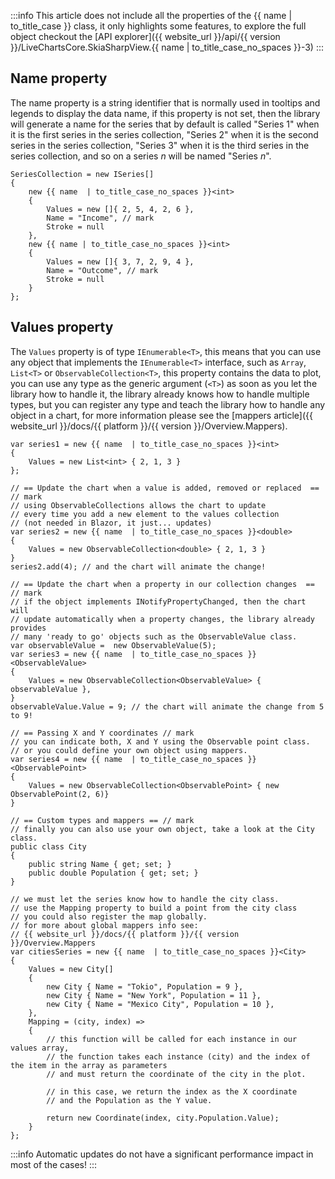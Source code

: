 :::info
This article does not include all the properties of the {{ name | to_title_case }} class, it only highlights some features, to
explore the full object checkout the [API explorer]({{ website_url }}/api/{{ version }}/LiveChartsCore.SkiaSharpView.{{ name  | to_title_case_no_spaces }}-3)
:::

## Name property

The name property is a string identifier that is normally used in tooltips and legends to display the data name,
if this property is not set, then the library will generate a name for the series that by default is called 
"Series 1" when it is the first series in the series collection, "Series 2" when it is the second series in the 
series collection, "Series 3" when it is the third series in the series collection, and so on a series *n* will be 
named "Series *n*".

<pre><code>SeriesCollection = new ISeries[]
{
    new {{ name  | to_title_case_no_spaces }}&lt;int>
    {
        Values = new []{ 2, 5, 4, 2, 6 },
        Name = "Income", // mark
        Stroke = null
    },
    new {{ name | to_title_case_no_spaces }}&lt;int>
    {
        Values = new []{ 3, 7, 2, 9, 4 },
        Name = "Outcome", // mark
        Stroke = null
    }
};
</code></pre>

## Values property

The `Values` property is of type `IEnumerable<T>`, this means that you can use any object that implements the `IEnumerable<T>` interface, 
such as `Array`, `List<T>` or `ObservableCollection<T>`, this property contains the data to plot, you can use any type as the
generic argument (`<T>`) as soon as you let the library how to handle it, the library already knows how to handle multiple types, 
but you can register any type and teach the library how to handle any object in a chart, for more information please see the 
[mappers article]({{ website_url }}/docs/{{ platform }}/{{ version }}/Overview.Mappers).

<pre><code>var series1 = new {{ name  | to_title_case_no_spaces }}&lt;int>
{
    Values = new List&lt;int> { 2, 1, 3 }
};

// == Update the chart when a value is added, removed or replaced  == // mark
// using ObservableCollections allows the chart to update
// every time you add a new element to the values collection
// (not needed in Blazor, it just... updates)
var series2 = new {{ name  | to_title_case_no_spaces }}&lt;double>
{
    Values = new ObservableCollection&lt;double> { 2, 1, 3 }
}
series2.add(4); // and the chart will animate the change!

// == Update the chart when a property in our collection changes  == // mark
// if the object implements INotifyPropertyChanged, then the chart will
// update automatically when a property changes, the library already provides
// many 'ready to go' objects such as the ObservableValue class.
var observableValue =  new ObservableValue(5);
var series3 = new {{ name  | to_title_case_no_spaces }}&lt;ObservableValue>
{
    Values = new ObservableCollection&lt;ObservableValue> { observableValue },
}
observableValue.Value = 9; // the chart will animate the change from 5 to 9!

// == Passing X and Y coordinates // mark 
// you can indicate both, X and Y using the Observable point class.
// or you could define your own object using mappers.
var series4 = new {{ name  | to_title_case_no_spaces }}&lt;ObservablePoint>
{
    Values = new ObservableCollection&lt;ObservablePoint> { new ObservablePoint(2, 6)}
}</code></pre>

<pre><code>// == Custom types and mappers == // mark
// finally you can also use your own object, take a look at the City class.
public class City 
{
    public string Name { get; set; }
    public double Population { get; set; }
}</code></pre>

<pre><code>// we must let the series know how to handle the city class.
// use the Mapping property to build a point from the city class
// you could also register the map globally.
// for more about global mappers info see:
// {{ website_url }}/docs/{{ platform }}/{{ version }}/Overview.Mappers
var citiesSeries = new {{ name  | to_title_case_no_spaces }}&lt;City>
{
    Values = new City[]
    { 
        new City { Name = "Tokio", Population = 9 },
        new City { Name = "New York", Population = 11 },
        new City { Name = "Mexico City", Population = 10 },
    },
    Mapping = (city, index) =>
    {
        // this function will be called for each instance in our values array,
        // the function takes each instance (city) and the index of the item in the array as parameters
        // and must return the coordinate of the city in the plot.
        
        // in this case, we return the index as the X coordinate
        // and the Population as the Y value.
        
        return new Coordinate(index, city.Population.Value);
    }
};</code></pre>

:::info
Automatic updates do not have a significant performance impact in most of the cases!
:::
